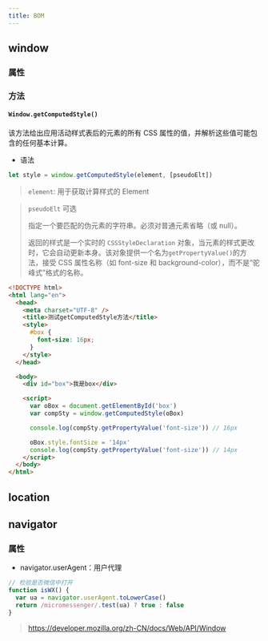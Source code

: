 ```yaml
---
title: BOM
---
```


## window

### 属性

### 方法

#### `Window.getComputedStyle()`

该方法给出应用活动样式表后的元素的所有 CSS 属性的值，并解析这些值可能包含的任何基本计算。

- 语法

```js
let style = window.getComputedStyle(element, [pseudoElt])
```

> `element`:
> 用于获取计算样式的 Element

> `pseudoElt` 可选
>
> 指定一个要匹配的伪元素的字符串。必须对普通元素省略（或 null）。
>
> 返回的样式是一个实时的 `CSSStyleDeclaration` 对象，当元素的样式更改时，它会自动更新本身。该对象提供一个名为`getPropertyValue()`的方法，接受 CSS 属性名称（如 font-size 和 background-color），而不是“驼峰式”格式的名称。

```html
<!DOCTYPE html>
<html lang="en">
  <head>
    <meta charset="UTF-8" />
    <title>测试getComputedStyle方法</title>
    <style>
      #box {
        font-size: 16px;
      }
    </style>
  </head>

  <body>
    <div id="box">我是box</div>

    <script>
      var oBox = document.getElementById('box')
      var compSty = window.getComputedStyle(oBox)

      console.log(compSty.getPropertyValue('font-size')) // 16px

      oBox.style.fontSize = '14px'
      console.log(compSty.getPropertyValue('font-size')) // 14px
    </script>
  </body>
</html>
```

## location

## navigator

### 属性

- navigator.userAgent：用户代理

```js
// 检验是否微信中打开
function isWX() {
  var ua = navigator.userAgent.toLowerCase()
  return /micromessenger/.test(ua) ? true : false
}
```

> https://developer.mozilla.org/zh-CN/docs/Web/API/Window
